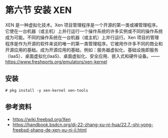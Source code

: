 # 第六节 安装 XEN



XEN 是一种虚拟化技术。Xen 项目管理程序是一个开源的第一类或裸管理程序。它使在一台机器（或主机）上并行运行一个操作系统的许多实例或不同的操作系统成为可能。不同的操作系统在一台机器（或主机）上并行运行。Xen 项目的管理程序是作为开源的软件来说的唯一的第一类管理程序。它被用作许多不同的商业和开源应用的基础。成为开源应用的基础，例如：服务器虚拟化、基础设施即服务（IaaS）、桌面虚拟化(IaaS)、桌面虚拟化、安全应用、嵌入式和硬件设备。——<https://www.freshports.org/emulators/xen-kernel>

## 安装

```
# pkg install -y xen-kernel xen-tools
```

## 参考资料

 - <https://wiki.freebsd.org/Xen>
 - <https://handbook.bsdcn.org/di-22-zhang-xu-ni-hua/22.7.-shi-yong-freebsd-shang-de-xen-xu-ni-ji.html>
